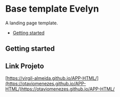 # Base template Evelyn

A landing page template.

* [Getting started](#getting-started)

## Getting started


## Link Projeto

[https://virgil-almeida.github.io/APP-HTML/](https://otaviomenezes.github.io/APP-HTML/)https://otaviomenezes.github.io/APP-HTML/
